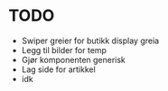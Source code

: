 # TODO

- Swiper greier for butikk display greia
- Legg til bilder for temp
- Gjør komponenten generisk
- Lag side for artikkel
- idk
